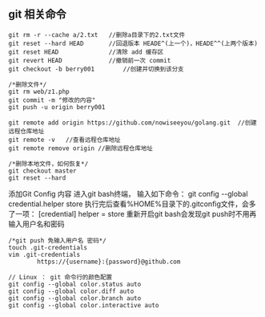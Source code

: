 ## git 相关命令 ##

    git rm -r --cache a/2.txt	//删除a目录下的2.txt文件
	git reset --hard HEAD		//回退版本 HEADE^(上一个)，HEADE^^(上两个版本)
	git reset HEAD				//清除 add 缓存区
	git revert HEAD				//撤销前一次 commit
	git checkout -b berry001		//创建并切换到该分支

	/*删除文件*/
	git rm web/z1.php 			
	git commit -m "修改的内容"
	git push -u origin berry001

	git remote add origin https://github.com/nowiseeyou/golang.git	//创建远程仓库地址
	git remote -v	//查看远程仓库地址
	git remote remove origin //删除远程仓库地址

	/*删除本地文件，如何恢复*/
	git checkout master
	git reset --hard

添加Git Config 内容
进入git bash终端， 输入如下命令：
git config --global credential.helper store
执行完后查看%HOME%目录下的.gitconfig文件，会多了一项：
[credential] helper = store
重新开启git bash会发现git push时不用再输入用户名和密码


	
	/*git push 免输入用户名 密码*/
	touch .git-credentials
	vim .git-credentials
			https://{username}:{password}@github.com

	// Linux ： git 命令行的颜色配置
	git config --global color.status auto	
	git config --global color.diff auto
	git config --global color.branch auto
	git config --global color.interactive auto
